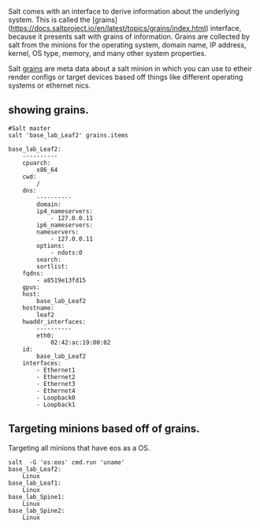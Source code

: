 Salt comes with an interface to derive information about the underlying system. This is called the [grains] (https://docs.saltproject.io/en/latest/topics/grains/index.html) interface, because it presents salt with grains of information. Grains are collected by salt from the minions for the operating system, domain name, IP address, kernel, OS type, memory, and many other system properties.

Salt [grains](https://docs.saltstack.com/en/latest/ref/modules/all/salt.modules.grains.html) are meta data about a salt minion in which you can use to etheir render configs or target devices based off things like different operating systems or ethernet nics.

## showing grains.

```
#Salt master 
salt 'base_lab_Leaf2' grains.items 

base_lab_Leaf2:
    ----------
    cpuarch:
        x86_64
    cwd:
        /
    dns:
        ----------
        domain:
        ip4_nameservers:
            - 127.0.0.11
        ip6_nameservers:
        nameservers:
            - 127.0.0.11
        options:
            - ndots:0
        search:
        sortlist:
    fqdns:
        - a8519e13fd15
    gpus:
    host:
        base_lab_Leaf2
    hostname:
        leaf2
    hwaddr_interfaces:
        ----------
        eth0:
            02:42:ac:19:00:02
    id:
        base_lab_Leaf2
    interfaces:
        - Ethernet1
        - Ethernet2
        - Ethernet3
        - Ethernet4
        - Loopback0
        - Loopback1

```

## Targeting minions based off of grains.

Targeting all minions that have eos as a OS.

```
salt  -G 'os:eos' cmd.run 'uname'
base_lab_Leaf2:
    Linux
base_lab_Leaf1:
    Linux
base_lab_Spine1:
    Linux
base_lab_Spine2:
    Linux
```
